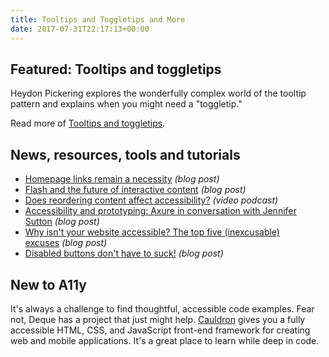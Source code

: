 ```yaml
---
title: Tooltips and Toggletips and More
date: 2017-07-31T22:17:13+00:00
---
```


## Featured: Tooltips and toggletips

Heydon Pickering explores the wonderfully complex world of the tooltip pattern and explains when you might need a "toggletip."

Read more of [Tooltips and toggletips](https://inclusive-components.design/tooltips-toggletips/).

## News, resources, tools and tutorials

* [Homepage links remain a necessity](https://www.nngroup.com/articles/homepage-links/) _(blog post)_
* [Flash and the future of interactive content](https://blogs.adobe.com/conversations/2017/07/adobe-flash-update.html) _(blog post)_
* [Does reordering content affect accessibility?](https://www.youtube.com/watch?v=8MAvH6vYbDo) _(video podcast)_
* [Accessibility and prototyping: Axure in conversation with Jennifer Sutton](https://www.axure.com/blog/accessibility-prototyping-axure-conversation-jennifer-sutton/) _(blog post)_
* [Why isn't your website accessible? The top five (inexcusable) excuses](http://www.perkins.org/stories/why-isnt-your-website-accessible-the-top-5-inexcusable-excuses) _(blog post)_
* [Disabled buttons don't have to suck!](https://medium.com/@DanielKoster/disabled-buttons-dont-have-to-suck-6dcd22b16b6) _(blog post)_

## New to A11y

It's always a challenge to find thoughtful, accessible code examples. Fear not, Deque has a project that just might help. [Cauldron](https://pattern-library.dequelabs.com/) gives you a fully accessible HTML, CSS, and JavaScript front-end framework for creating web and mobile applications. It's a great place to learn while deep in code.